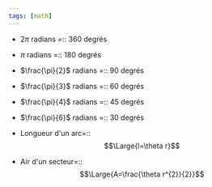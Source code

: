 ```yaml
---
tags: [math] 
---
```


- $2\pi$ radians =:: 360 degrés
<!--SR:!2023-10-09,36,290-->
- $\pi$ radians =:: 180 degrés
<!--SR:!2024-02-10,128,310-->
- $\frac{\pi}{2}$ radians =:: 90 degrés
<!--SR:!2023-10-17,14,270-->
- $\frac{\pi}{3}$ radians =:: 60 degrés
<!--SR:!2023-11-20,55,270-->
- $\frac{\pi}{4}$ radians =:: 45 degrés
<!--SR:!2023-10-14,15,250-->
- $\frac{\pi}{6}$ radians =:: 30 degrés
<!--SR:!2023-10-08,35,290-->

- Longueur d'un arc=::$$\Large{l=\theta r}$$
<!--SR:!2024-01-16,100,290-->
- Air d'un secteur=::$$\Large{A=\frac{\theta r^{2}}{2}}$$
<!--SR:!2023-11-01,28,270-->